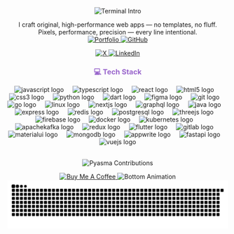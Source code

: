<div align="center">
  <img alt="Terminal Intro" 
       src="https://readme-typing-svg.herokuapp.com?font=Fira+Code&size=18&duration=6000&pause=500&color=9966CC&bg=F5F5FF&width=650&lines=$+echo+'Hello,+I%27m+Pyasma!';$+echo+'I+build+websites+and+apps';$+node+run_projects.js;All+systems+online!;$+git+status" />

  <p>
    I craft original, high-performance web apps — no templates, no fluff. <br/>
    Pixels, performance, precision — every line intentional. <br/>
    <a href="#" target="_blank">
      <img src="https://img.shields.io/badge/Portfolio-000000?style=for-the-badge&logo=appveyor&logoColor=white" alt="Portfolio"/>
    </a>
    <a href="https://github.com/Pyasma" target="_blank">
      <img src="https://img.shields.io/badge/GitHub-000000?style=for-the-badge&logo=github&logoColor=white" alt="GitHub"/>
    </a>
  </p>

  <!-- Social Badges -->
  <p>
    <a href="https://x.com/Pyasma" target="_blank">
      <img src="https://img.shields.io/badge/-X-000000?style=for-the-badge&logo=x&logoColor=white" alt="X"/>
    </a>
    <a href="https://www.linkedin.com/in/piyush-mudgal" target="_blank">
      <img src="https://img.shields.io/badge/LinkedIn-0077B5?style=for-the-badge&logo=linkedin&logoColor=white" alt="LinkedIn"/>
    </a>
  </p>
  <h3 style="color: #9966CC">💻 Tech Stack</h3>

  <div>
    <img src="https://cdn.jsdelivr.net/gh/devicons/devicon/icons/javascript/javascript-original.svg" height="30" alt="javascript logo"  />
    <img width="12"/>
    <img src="https://cdn.jsdelivr.net/gh/devicons/devicon/icons/typescript/typescript-original.svg" height="30" alt="typescript logo"  />
    <img width="12" />
    <img src="https://cdn.jsdelivr.net/gh/devicons/devicon/icons/react/react-original.svg" height="30" alt="react logo"  />
    <img width="12" />
    <img src="https://cdn.jsdelivr.net/gh/devicons/devicon/icons/html5/html5-original.svg" height="30" alt="html5 logo"  />
    <img width="12" />
    <img src="https://cdn.jsdelivr.net/gh/devicons/devicon/icons/css3/css3-original.svg" height="30" alt="css3 logo"  />
    <img width="12" />
    <img src="https://skillicons.dev/icons?i=py" height="30" alt="python logo" />
    <img width="12" />
    <img src="https://cdn.jsdelivr.net/gh/devicons/devicon/icons/dart/dart-original.svg" height="30" alt="dart logo"  />
    <img width="12" />
    <img src="https://cdn.jsdelivr.net/gh/devicons/devicon/icons/figma/figma-original.svg" height="30" alt="figma logo"  />
    <img width="12" />
    <img src="https://cdn.jsdelivr.net/gh/devicons/devicon/icons/git/git-original.svg" height="30" alt="git logo"  />
    <img width="12" />
    <img src="https://cdn.jsdelivr.net/gh/devicons/devicon/icons/go/go-original.svg" height="30" alt="go logo"  />
    <img width="12" />
    <img src="https://cdn.jsdelivr.net/gh/devicons/devicon/icons/linux/linux-original.svg" height="30" alt="linux logo"  />
    <img width="12" />
    <img src="https://cdn.jsdelivr.net/gh/devicons/devicon/icons/nextjs/nextjs-original.svg" height="30" alt="nextjs logo"  />
    <img width="12" />
    <img src="https://cdn.jsdelivr.net/gh/devicons/devicon/icons/graphql/graphql-plain.svg" height="30" alt="graphql logo"  />
    <img width="12" />
    <img src="https://cdn.jsdelivr.net/gh/devicons/devicon/icons/java/java-original.svg" height="30" alt="java logo"  />
    <img width="12" />
    <img src="https://skillicons.dev/icons?i=express" height="30" alt="express logo"  />
    <img width="12" />
    <img src="https://cdn.jsdelivr.net/gh/devicons/devicon/icons/redis/redis-original.svg" height="30" alt="redis logo"  />
    <img width="12" />
    <img src="https://cdn.jsdelivr.net/gh/devicons/devicon/icons/postgresql/postgresql-original.svg" height="30" alt="postgresql logo"  />
    <img width="12" />
    <img src="https://skillicons.dev/icons?i=threejs" height="30" alt="threejs logo"  />
    <img width="12" />
    <img src="https://cdn.jsdelivr.net/gh/devicons/devicon/icons/firebase/firebase-plain.svg" height="30" alt="firebase logo"  />
    <img width="12" />
    <img src="https://skillicons.dev/icons?i=docker" height="30" alt="docker logo"  />
    <img width="12" />
    <img src="https://cdn.jsdelivr.net/gh/devicons/devicon/icons/kubernetes/kubernetes-plain.svg" height="30" alt="kubernetes logo"  />
    <img width="12" />
    <img src="https://skillicons.dev/icons?i=kafka" height="30" alt="apachekafka logo"  />
    <img width="12" />
    <img src="https://skillicons.dev/icons?i=redux" height="30" alt="redux logo"  />
    <img width="12" />
    <img src="https://cdn.jsdelivr.net/gh/devicons/devicon/icons/flutter/flutter-original.svg" height="30" alt="flutter logo"  />
    <img width="12" />
    <img src="https://cdn.jsdelivr.net/gh/devicons/devicon/icons/gitlab/gitlab-original.svg" height="30" alt="gitlab logo"  />
    <img width="12" />
    <img src="https://cdn.jsdelivr.net/gh/devicons/devicon/icons/materialui/materialui-original.svg" height="30" alt="materialui logo"  />
    <img width="12" />
    <img src="https://cdn.jsdelivr.net/gh/devicons/devicon/icons/mongodb/mongodb-original.svg" height="30" alt="mongodb logo"  />
    <img width="12" />
    <img src="https://cdn.jsdelivr.net/gh/devicons/devicon/icons/appwrite/appwrite-original.svg" height="30" alt="appwrite logo"  />
    <img width="12" />
    <img src="https://cdn.jsdelivr.net/gh/devicons/devicon/icons/fastapi/fastapi-original.svg" height="30" alt="fastapi logo"  />
    <img width="12" />
    <img src="https://cdn.jsdelivr.net/gh/devicons/devicon/icons/vuejs/vuejs-original.svg" height="30" alt="vuejs logo"  />
  </div>
  <br>

  <p align="center">
    <img src="https://pixel-profile.vercel.app/api/github-stats?username=Pyasma&screen_effect=true&theme=crt" width="650" alt="Pyasma Contributions" />
  </p>

  <a href="https://buymeacoffee.com/pranyashar4" target="_blank">
    <img src="https://cdn.buymeacoffee.com/buttons/v2/default-blue.png" alt="Buy Me A Coffee" style="height: 50px !important;width: 200px !important;" >
  </a>

  <img src="https://media.giphy.com/media/v1.Y2lkPWVjZjA1ZTQ3aDZrYXY2YXh6MjQzbnZrdjJxcG5vc2RvZ2NuZ3Vqd29uNTdodHM2cyZlcD12MV9naWZzX3JlbGF0ZWQmY3Q9Zw/T4DwzWhfZpJfh4A3U2/giphy.gif" alt="Bottom Animation"/>



  <picture>
    <source media="(prefers-color-scheme: dark)" srcset="https://raw.githubusercontent.com/Pyasma/Pyasma/output/github-snake-dark.svg" />
    <source media="(prefers-color-scheme: light)" srcset="https://raw.githubusercontent.com/Pyasma/Pyasma/output/github-snake.svg" />
    <img alt="github-snake" src="https://raw.githubusercontent.com/Pyasma/Pyasma/output/github-snake.svg" />
  </picture>
  
</div>
 

